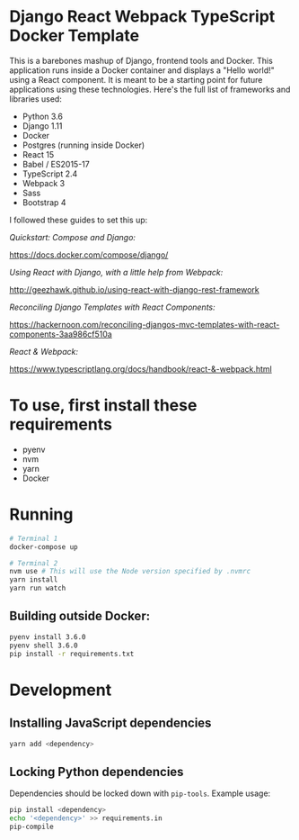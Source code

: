 # Django React Webpack TypeScript Docker Template

This is a barebones mashup of Django, frontend tools and Docker.
This application runs inside a Docker container and displays a
"Hello world!" using a React component.
It is meant to be a starting point for future applications using these
technologies. Here's the full list of frameworks and libraries used:

- Python 3.6
- Django 1.11
- Docker
- Postgres (running inside Docker)
- React 15
- Babel / ES2015-17
- TypeScript 2.4
- Webpack 3
- Sass
- Bootstrap 4

I followed these guides to set this up:

*Quickstart: Compose and Django:*

https://docs.docker.com/compose/django/

*Using React with Django, with a little help from Webpack:*

http://geezhawk.github.io/using-react-with-django-rest-framework

*Reconciling Django Templates with React Components:*

https://hackernoon.com/reconciling-djangos-mvc-templates-with-react-components-3aa986cf510a

*React & Webpack:*

https://www.typescriptlang.org/docs/handbook/react-&-webpack.html

# To use, first install these requirements

- pyenv
- nvm
- yarn
- Docker

# Running

```bash
# Terminal 1
docker-compose up

# Terminal 2
nvm use # This will use the Node version specified by .nvmrc
yarn install
yarn run watch
```

## Building outside Docker:

```bash
pyenv install 3.6.0
pyenv shell 3.6.0
pip install -r requirements.txt
```

# Development

## Installing JavaScript dependencies

```bash
yarn add <dependency>
```

## Locking Python dependencies

Dependencies should be locked down with `pip-tools`. Example usage:

```bash
pip install <dependency>
echo '<dependency>' >> requirements.in
pip-compile
```
